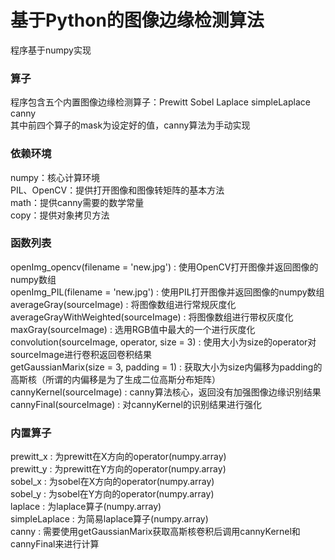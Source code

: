 # 基于Python的图像边缘检测算法    
程序基于numpy实现       
### 算子     
程序包含五个内置图像边缘检测算子：Prewitt Sobel Laplace simpleLaplace canny       
其中前四个算子的mask为设定好的值，canny算法为手动实现     
### 依赖环境
numpy：核心计算环境      
PIL、OpenCV：提供打开图像和图像转矩阵的基本方法      
math：提供canny需要的数学常量          
copy：提供对象拷贝方法         
### 函数列表
openImg_opencv(filename = 'new.jpg') : 使用OpenCV打开图像并返回图像的numpy数组         
openImg_PIL(filename = 'new.jpg')  : 使用PIL打开图像并返回图像的numpy数组         
averageGray(sourceImage) : 将图像数组进行常规灰度化      
averageGrayWithWeighted(sourceImage) : 将图像数组进行带权灰度化        
maxGray(sourceImage) : 选用RGB值中最大的一个进行灰度化         
convolution(sourceImage, operator, size = 3) : 使用大小为size的operator对sourceImage进行卷积返回卷积结果            
getGaussianMarix(size = 3, padding = 1) : 获取大小为size内偏移为padding的高斯核（所谓的内偏移是为了生成二位高斯分布矩阵）          
cannyKernel(sourceImage) : canny算法核心，返回没有加强图像边缘识别结果          
cannyFinal(sourceImage) : 对cannyKernel的识别结果进行强化            
### 内置算子
prewitt_x : 为prewitt在X方向的operator(numpy.array)        
prewitt_y : 为prewitt在Y方向的operator(numpy.array)            
sobel_x : 为sobel在X方向的operator(numpy.array)        
sobel_y : 为sobel在Y方向的operator(numpy.array)                     
laplace : 为laplace算子(numpy.array)         
simpleLaplace : 为简易laplace算子(numpy.array)        
canny : 需要使用getGaussianMarix获取高斯核卷积后调用cannyKernel和cannyFinal来进行计算             